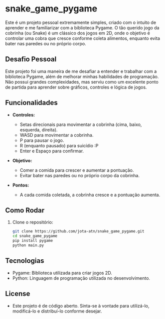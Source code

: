 ﻿# snake_game_pygame
 
Este é um projeto pessoal extremamente simples, criado com o intuito de aprender e me familiarizar com a biblioteca Pygame. O tão querido jogo da cobrinha (ou Snake) é um clássico dos jogos em 2D, onde o objetivo é controlar uma cobra que cresce conforme coleta alimentos, enquanto evita bater nas paredes ou no próprio corpo.

## Desafio Pessoal

Este projeto foi uma maneira de me desafiar a entender e trabalhar com a biblioteca Pygame, além de melhorar minhas habilidades de programação. Não possui grandes complexidades, mas serviu como um excelente ponto de partida para aprender sobre gráficos, controles e lógica de jogos.

## Funcionalidades

- **Controles:** 
  - Setas direcionais para movimentar a cobrinha (cima, baixo, esquerda, direita).
  - WASD para movimentar a cobrinha.
  - P para pausar o jogo.
  - R (enquanto pausado) para suicídio :P
  - Enter e Espaço para confirmar.
  
- **Objetivo:** 
  - Comer a comida para crescer e aumentar a pontuação.
  - Evitar bater nas paredes ou no próprio corpo da cobrinha.
  
- **Pontos:**
  - A cada comida coletada, a cobrinha cresce e a pontuação aumenta.

## Como Rodar

1. Clone o repositório:
   ```bash
   git clone https://github.com/jota-atn/snake_game_pygame.git
   cd snake_game_pygame
   pip install pygame
   python main.py

## Tecnologias
  - Pygame: Biblioteca utilizada para criar jogos 2D.
  - Python: Linguagem de programação utilizada no desenvolvimento.

## License
- Este projeto é de código aberto. Sinta-se à vontade para utilizá-lo, modificá-lo e distribuí-lo conforme desejar.
